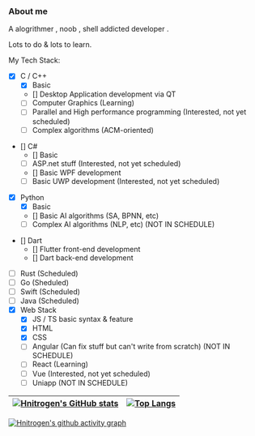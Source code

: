 ### About me

A alogrithmer , noob , shell addicted developer .

Lots to do & lots to learn.

My Tech Stack:
- [x] C / C++
  - [x] Basic
  - [] Desktop Application development via QT
  - [ ] Computer Graphics (Learning)
  - [ ] Parallel and High performance programming (Interested, not yet scheduled)
  - [ ] Complex algorithms (ACM-oriented)
- [] C#
  - [] Basic
  - [ ] ASP.net stuff (Interested, not yet scheduled)
  - [] Basic WPF development
  - [ ] Basic UWP development (Interested, not yet scheduled)
- [x] Python
  - [x] Basic
  - [] Basic AI algorithms (SA, BPNN, etc)
  - [ ] Complex AI algorithms (NLP, etc) (NOT IN SCHEDULE)
- [] Dart
  - [] Flutter front-end development
  - [] Dart back-end development
- [ ] Rust (Scheduled)
- [ ] Go (Sheduled)
- [ ] Swift (Scheduled)
- [ ] Java (Scheduled)
- [x] Web Stack
  - [x] JS / TS basic syntax & feature
  - [x] HTML
  - [x] CSS
  - [ ] Angular (Can fix stuff but can't write from scratch) (NOT IN SCHEDULE)
  - [ ] React (Learning)
  - [ ] Vue (Interested, not yet scheduled)
  - [ ] Uniapp (NOT IN SCHEDULE)

| [![Hnitrogen's GitHub stats](https://github-readme-stats.vercel.app/api?username=Hnitrogen)](https://github.com/anuraghazra/github-readme-stats) | [![Top Langs](https://github-readme-stats.vercel.app/api/top-langs/?username=Hnitrogen&layout=compact)](https://github.com/anuraghazra/github-readme-stats) |
| -- | -- |

[![Hnitrogen's github activity graph](https://activity-graph.herokuapp.com/graph?username=Hnitrogen&custom_title=my%20contributions&theme=minimal)](https://github.com/ashutosh00710/github-readme-activity-graph)

